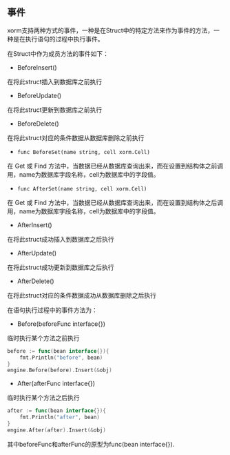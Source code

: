 ## 事件

xorm支持两种方式的事件，一种是在Struct中的特定方法来作为事件的方法，一种是在执行语句的过程中执行事件。

在Struct中作为成员方法的事件如下：

* BeforeInsert()

在将此struct插入到数据库之前执行

* BeforeUpdate()

在将此struct更新到数据库之前执行

* BeforeDelete()

在将此struct对应的条件数据从数据库删除之前执行

* `func BeforeSet(name string, cell xorm.Cell)`

在 Get 或 Find 方法中，当数据已经从数据库查询出来，而在设置到结构体之前调用，name为数据库字段名称，cell为数据库中的字段值。

* `func AfterSet(name string, cell xorm.Cell)`

在 Get 或 Find 方法中，当数据已经从数据库查询出来，而在设置到结构体之后调用，name为数据库字段名称，cell为数据库中的字段值。

* AfterInsert()

在将此struct成功插入到数据库之后执行

* AfterUpdate()

在将此struct成功更新到数据库之后执行

* AfterDelete()

在将此struct对应的条件数据成功从数据库删除之后执行


在语句执行过程中的事件方法为：

* Before(beforeFunc interface{})

临时执行某个方法之前执行

```Go
before := func(bean interface{}){
    fmt.Println("before", bean)
}
engine.Before(before).Insert(&obj)
```

* After(afterFunc interface{})

临时执行某个方法之后执行

```Go
after := func(bean interface{}){
    fmt.Println("after", bean)
}
engine.After(after).Insert(&obj)
```

其中beforeFunc和afterFunc的原型为func(bean interface{}).
